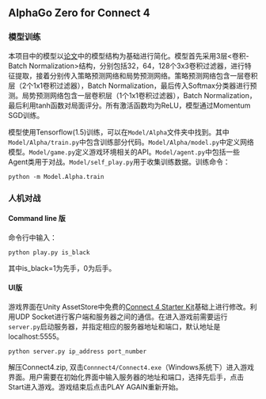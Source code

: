 ## AlphaGo Zero for Connect 4
### 模型训练
本项目中的模型以[论文](https://www.nature.com/articles/nature24270)中的模型结构为基础进行简化。模型首先采用3层<卷积-Batch Normalization>结构，分别包括32，64，128个3x3卷积过滤器，进行特征提取，接着分别传入策略预测网络和局势预测网络。策略预测网络包含一层卷积层（2个1x1卷积过滤器），Batch Normalization，最后传入Softmax分类器进行预测。局势预测网络包含一层卷积层（1个1x1卷积过滤器），Batch Normalization，最后利用tanh函数对局面评分。所有激活函数均为ReLU，模型通过Momentum SGD训练。

模型使用Tensorflow(1.5)训练，可以在`Model/Alpha`文件夹中找到。其中`Model/Alpha/train.py`中包含训练部分代码。`Model/Alpha/model.py`中定义网络模型。`Model/game.py`定义游戏环境相关的API。`Model/agent.py`中包括一些Agent类用于对战。`Model/self_play.py`用于收集训练数据。训练命令：
```
python -m Model.Alpha.train
```

### 人机对战
#### Command line 版
命令行中输入：
```
python play.py is_black
```
其中is_black=1为先手，0为后手。

#### UI版
游戏界面在Unity AssetStore中免费的[Connect 4 Starter Kit](https://assetstore.unity.com/packages/templates/connect-four-starter-kit-19722)基础上进行修改。利用UDP Socket进行客户端和服务器之间的通信。在进入游戏前需要运行`server.py`启动服务器，并指定相应的服务器地址和端口，默认地址是localhost:5555。
```
python server.py ip_address port_number
```

解压Connect4.zip, 双击`Connnect4/Connect4.exe`（Windows系统下）进入游戏界面。用户需要在初始化界面中输入服务器的地址和端口，选择先后手，点击Start进入游戏。游戏结束后点击PLAY AGAIN重新开始。

